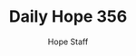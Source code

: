---
image: /assets/img/daily-hope-default-artwork.png
title: Daily Hope 356
number: 356
categories:
  - Daily Hope
author: Hope Staff
notes: Daily Hope 356
embed: >-
  <iframe style="border-radius:12px" src="https://open.spotify.com/embed/episode/5E8mHt4dhwNAIcQq8VDSsV?utm_source=generator" width="100%" height="152" frameBorder="0" allowfullscreen="" allow="autoplay; clipboard-write; encrypted-media; fullscreen; picture-in-picture" loading="lazy"></iframe>
---
